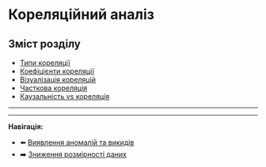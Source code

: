 # Кореляційний аналіз

## Зміст розділу

-   [Типи кореляції](#типи-кореляції)
-   [Коефіцієнти кореляції](#коефіцієнти-кореляції)
-   [Візуалізація кореляцій](#візуалізація-кореляцій)
-   [Часткова кореляція](#часткова-кореляція)
-   [Каузальність vs кореляція](#каузальність-vs-кореляція)

---

<!-- TODO: Пірсон, Спірмен, Кендалл -->
<!-- Heatmaps, scatter plots -->
<!-- Обмеження кореляційного аналізу -->

---

**Навігація:**

-   ⬅️ [Виявлення аномалій та викидів](./21_аномалії_та_викиди.md)
-   ➡️ [Зниження розмірності даних](./23_зниження_розмірності.md)

